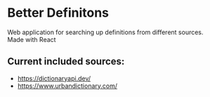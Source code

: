 # Better Definitons

Web application for searching up definitions from different sources.\
Made with React

## Current included sources:
- https://dictionaryapi.dev/
- https://www.urbandictionary.com/
